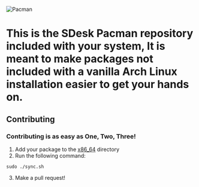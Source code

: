 ![Pacman](https://github.com/SteveStudios/sdesk-pacman/assets/90519370/39b79492-fef0-42da-99a6-907bc2412a71)
# This is the SDesk Pacman repository included with your system, It is meant to make packages not included with a vanilla Arch Linux installation easier to get your hands on.

## Contributing
### Contributing is as easy as One, Two, Three!
1. Add your package to the [x86_64](https://github.com/SteveStudios/sdesk-pacman/tree/main/x86_64) directory
2. Run the following command:
```
sudo ./sync.sh
```
3. Make a pull request!
